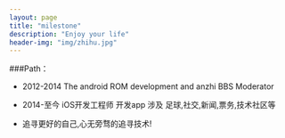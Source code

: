```yaml
---
layout: page
title: "milestone"
description: "Enjoy your life"
header-img: "img/zhihu.jpg"
---
```



###Path：


- 2012-2014 The android ROM development and anzhi BBS Moderator 

- 2014-至今 iOS开发工程师 开发app 涉及 足球,社交,新闻,票务,技术社区等
   
- 追寻更好的自己,心无旁骛的追寻技术!






